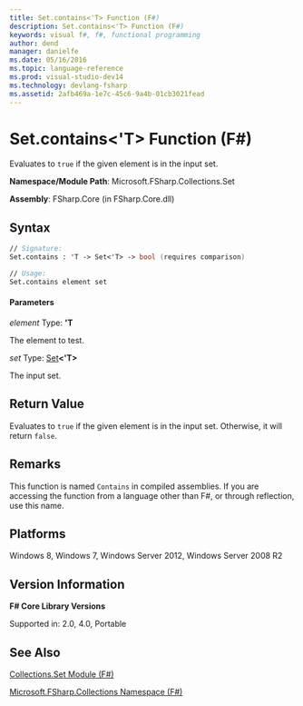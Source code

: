 ```yaml
---
title: Set.contains<'T> Function (F#)
description: Set.contains<'T> Function (F#)
keywords: visual f#, f#, functional programming
author: dend
manager: danielfe
ms.date: 05/16/2016
ms.topic: language-reference
ms.prod: visual-studio-dev14
ms.technology: devlang-fsharp
ms.assetid: 2afb469a-1e7c-45c6-9a4b-01cb3021fead 
---
```


# Set.contains<'T> Function (F#)

Evaluates to `true` if the given element is in the input set.

**Namespace/Module Path**: Microsoft.FSharp.Collections.Set

**Assembly**: FSharp.Core (in FSharp.Core.dll)

## Syntax

```fsharp
// Signature:
Set.contains : 'T -> Set<'T> -> bool (requires comparison)

// Usage:
Set.contains element set
```

#### Parameters
*element*
Type: **'T**

The element to test.

*set*
Type: [Set](https://msdn.microsoft.com/library/50cebdce-0cd7-4c5c-8ebc-f3a9e90b38d8)**&lt;'T&gt;**

The input set.

## Return Value

Evaluates to `true` if the given element is in the input set. Otherwise, it will return `false`.

## Remarks
This function is named `Contains` in compiled assemblies. If you are accessing the function from a language other than F#, or through reflection, use this name.

## Platforms
Windows 8, Windows 7, Windows Server 2012, Windows Server 2008 R2

## Version Information
**F# Core Library Versions**

Supported in: 2.0, 4.0, Portable

## See Also
[Collections.Set Module &#40;F&#35;&#41;](Collections.Set-Module-%5BFSharp%5D.md)

[Microsoft.FSharp.Collections Namespace &#40;F&#35;&#41;](Microsoft.FSharp.Collections-Namespace-%5BFSharp%5D.md)
